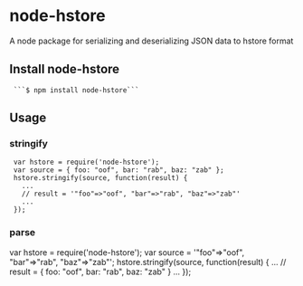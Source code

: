 node-hstore
===========

A node package for serializing and deserializing JSON data to hstore format

## Install node-hstore

     ```$ npm install node-hstore```

## Usage
### stringify

     var hstore = require('node-hstore');
     var source = { foo: "oof", bar: "rab", baz: "zab" };
     hstore.stringify(source, function(result) {
       ...
       // result = '"foo"=>"oof", "bar"=>"rab", "baz"=>"zab"'
       ...
     });

### parse

  var hstore = require('node-hstore');
  var source = '"foo"=>"oof", "bar"=>"rab", "baz"=>"zab"';
  hstore.stringify(source, function(result) {
    ...
    // result = { foo: "oof", bar: "rab", baz: "zab" } 
    ...
  });